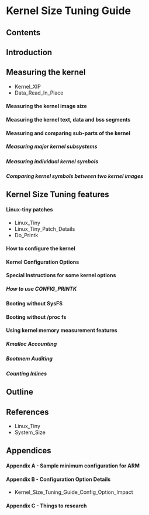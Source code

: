 # Kernel Size Tuning Guide
## Contents
## Introduction
## Measuring the kernel
* Kernel_XIP
* Data_Read_In_Place
#### Measuring the kernel image size
#### Measuring the kernel text, data and bss segments
#### Measuring and comparing sub-parts of the kernel
##### Measuring major kernel subsystems
##### Measuring individual kernel symbols
##### Comparing kernel symbols between two kernel images
## Kernel Size Tuning features
#### Linux-tiny patches
* Linux_Tiny
* Linux_Tiny_Patch_Details
* Do_Printk
#### How to configure the kernel
#### Kernel Configuration Options
#### Special Instructions for some kernel options
##### How to use CONFIG\_PRINTK
#### Booting without SysFS
#### Booting without /proc fs
#### Using kernel memory measurement features
##### Kmalloc Accounting
##### Bootmem Auditing
##### Counting Inlines
## Outline
## References
* Linux_Tiny
* System_Size
## Appendices
#### Appendix A - Sample minimum configuration for ARM
#### Appendix B - Configuration Option Details
* Kernel_Size_Tuning_Guide_Config_Option_Impact
#### Appendix C - Things to research

